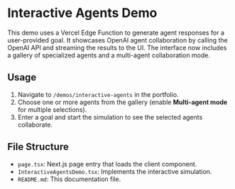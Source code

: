 # Interactive Agents Demo

This demo uses a Vercel Edge Function to generate agent responses for a user-provided goal. It showcases OpenAI agent collaboration by calling the OpenAI API and streaming the results to the UI. The interface now includes a gallery of specialized agents and a multi-agent collaboration mode.

## Usage
1. Navigate to `/demos/interactive-agents` in the portfolio.
2. Choose one or more agents from the gallery (enable **Multi-agent mode** for multiple selections).
3. Enter a goal and start the simulation to see the selected agents collaborate.

## File Structure
- `page.tsx`: Next.js page entry that loads the client component.
- `InteractiveAgentsDemo.tsx`: Implements the interactive simulation.
- `README.md`: This documentation file.
